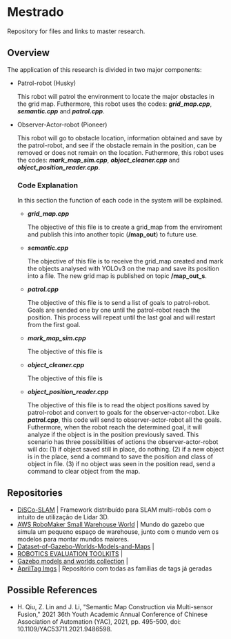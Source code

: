 # Mestrado
Repository for files and links to master research.

## Overview
The application of this research is divided in two major components:

- Patrol-robot (Husky)

    This robot will patrol the environment to locate the major obstacles in the grid map. Futhermore, this robot uses the codes: __*grid_map.cpp*__, __*semantic.cpp*__ and __*patrol.cpp*__.

- Observer-Actor-robot (Pioneer)

    This robot will go to obstacle location, information obtained and save by the patrol-robot, and see if the obstacle remain in the position, can be removed or does not remain on the location. Futhermore, this robot uses the codes: __*mark_map_sim.cpp*__, __*object_cleaner.cpp*__ and __*object_position_reader.cpp*__.

    ### Code Explanation
    In this section the function of each code in the system will be explained.

    - __*grid_map.cpp*__

        The objective of this file is to create a grid_map from the enviroment and publish this into another topic (__/map_out__) to future use.
    
    - __*semantic.cpp*__

        The objective of this file is to receive the grid_map created and mark the objects analysed with YOLOv3 on the map and save its position into a file. The new grid map is published on topic __/map_out_s__.
    
    - __*patrol.cpp*__
    
        The objective of this file is to send a list of goals to patrol-robot. Goals are sended one by one until the patrol-robot reach the position. This process will repeat until the last goal and will restart from the first goal.

    - __*mark_map_sim.cpp*__
    
        The objective of this file is
    
    - __*object_cleaner.cpp*__
    
        The objective of this file is
    
    - __*object_position_reader.cpp*__

        The objective of this file is to read the object positions saved by patrol-robot and convert to goals for the observer-actor-robot. Like __*patrol.cpp*__, this code will send to observer-actor-robot all the goals. Futhermore, when the robot reach the determined goal, it will analyze if the object is in the position previously saved. This scenario has three possibilities of actions the observer-actor-robot will do: (1) if object saved still in place, do nothing. (2) if a new object is in the place, send a command to save the position and class of object in file. (3) if no object was seen in the position read, send a command to clear object from the map. 

## Repositories
- [DiSCo-SLAM](https://github.com/RobustFieldAutonomyLab/DiSCo-SLAM) | Framework distribuído para SLAM multi-robôs com o intuito de utilização de Lidar 3D.
- [AWS RoboMaker Small Warehouse World](https://github.com/aws-robotics/aws-robomaker-small-warehouse-world) | Mundo do gazebo que simula um pequeno espaço de warehouse, junto com o mundo vem os modelos para montar mundos maiores.
- [Dataset-of-Gazebo-Worlds-Models-and-Maps](https://github.com/mlherd/Dataset-of-Gazebo-Worlds-Models-and-Maps) |  
- [ROBOTICS EVALUATION TOOLKITS](https://github.com/wh200720041/warehouse_simulation_toolkit) | 
- [Gazebo models and worlds collection](https://github.com/chaolmu/gazebo_models_worlds_collection) | 
- [AprilTag Imgs](https://github.com/AprilRobotics/apriltag-imgs) | Repositório com todas as famílias de tags já geradas

## Possible References

 - H. Qiu, Z. Lin and J. Li, "Semantic Map Construction via Multi-sensor Fusion," 2021 36th Youth Academic Annual Conference of Chinese Association of Automation (YAC), 2021, pp. 495-500, doi: 10.1109/YAC53711.2021.9486598.
